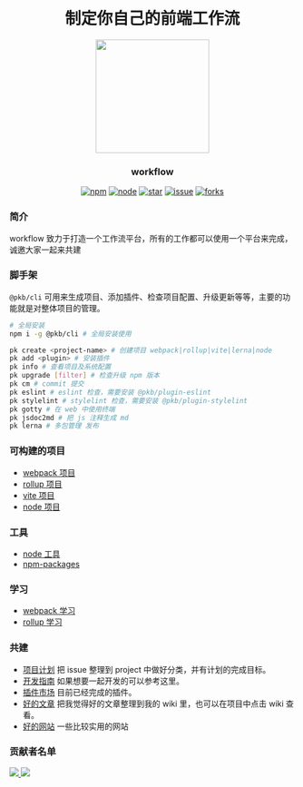 <div align="center">

# 制定你自己的前端工作流

<img src="public/asset/logo-mini2.png" width="200">

### <strong>workflow</strong>

[![npm][npm]][github-url]
[![node][node]][node-url]
[![star][star]][github-url]
[![issue][issue]][issue-url]
[![forks][forks]][github-url]

<!-- [![downloads][downloads]][npm-url] -->
<a name="1_0"></a>

</div>

### 简介

workflow 致力于打造一个工作流平台，所有的工作都可以使用一个平台来完成，诚邀大家一起来共建

### 脚手架

`@pkb/cli` 可用来生成项目、添加插件、检查项目配置、升级更新等等，主要的功能就是对整体项目的管理。

```bash
# 全局安装
npm i -g @pkb/cli # 全局安装使用

pk create <project-name> # 创建项目 webpack|rollup|vite|lerna|node
pk add <plugin> # 安装插件
pk info # 查看项目及系统配置
pk upgrade [filter] # 检查升级 npm 版本
pk cm # commit 提交
pk eslint # eslint 检查，需要安装 @pkb/plugin-eslint
pk stylelint # stylelint 检查，需要安装 @pkb/plugin-stylelint
pk gotty # 在 web 中使用终端
pk jsdoc2md # 把 js 注释生成 md
pk lerna # 多包管理 发布
```

### 可构建的项目

- [webpack 项目](./packages/webpack-box/README.md)
- [rollup 项目](./packages/rollup-box/README.md)
- [vite 项目](./packages/vite-box/README.md)
- [node 项目](./packages/node-box/README.md)

### 工具

- [node 工具](./packages/shared-utils/README.md)
- [npm-packages](https://github.com/luoxue-victor/npm-packages)

### 学习

- [webpack 学习](./learn/webpack)
- [rollup 学习](./learn/rollup)
### 共建

- [项目计划] 把 issue 整理到 project 中做好分类，并有计划的完成目标。
- [开发指南] 如果想要一起开发的可以参考这里。
- [插件市场] 目前已经完成的插件。
- [好的文章] 把我觉得好的文章整理到我的 wiki 里，也可以在项目中点击 wiki 查看。
- [好的网站] 一些比较实用的网站

[项目计划]: https://github.com/luoxue-victor/webpack-box/projects/1
[开发指南]: ./learn/webpack/课时-25.md
[插件市场]: https://www.npmjs.com/search?q=%40pkb
[好的文章]: https://github.com/luoxue-victor/webpack-box/wiki
[好的网站]: ./learn/web.md
[npm-url]: https://www.npmjs.com/package/webpack-box
[issue-url]: https://github.com/luoxue-victor/webpack-box/issues
[node]: https://img.shields.io/node/v/webpack.svg
[node-url]: https://nodejs.org
[github-url]: https://github.com/luoxue-victor/webpack-box
[downloads]: https://img.shields.io/npm/dt/@pkb/webpack-box.svg?style=flat-square
[npm]: https://img.shields.io/npm/v/webpack.svg
[issue]: https://img.shields.io/github/issues/luoxue-victor/webpack-box
[forks]: https://img.shields.io/github/forks/luoxue-victor/webpack-box
[star]: https://img.shields.io/github/stars/luoxue-victor/webpack-box

### 贡献者名单

<a href="https://github.com/luoxue-victor/">

![](https://avatars0.githubusercontent.com/u/25242102?s=40&v=4)
</a><a href="https://github.com/liuys1107">
![](https://avatars2.githubusercontent.com/u/25242149?s=40&v=4)
</a>
